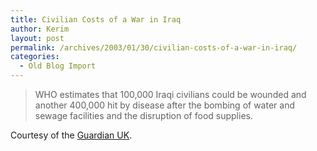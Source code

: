 ```yaml
---
title: Civilian Costs of a War in Iraq
author: Kerim
layout: post
permalink: /archives/2003/01/30/civilian-costs-of-a-war-in-iraq/
categories:
  - Old Blog Import
---
```


>   WHO estimates that 100,000 Iraqi civilians could be wounded and another 400,000 hit by disease after the bombing of water and sewage facilities and the disruption of food supplies.


Courtesy of the <a href="http://www.guardian.co.uk/Print/0,3858,4593608,00.html" onclick="_gaq.push(['_trackEvent', 'outbound-article', 'http://www.guardian.co.uk/Print/0,3858,4593608,00.html', 'Guardian UK']);" >Guardian UK</a>.

